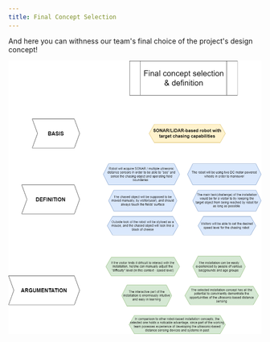 ```yaml
---
title: Final Concept Selection
---
```


And here you can withness our team's final choice of the project's design concept!

![diagram_03](..//03.png "Concept set #1")

